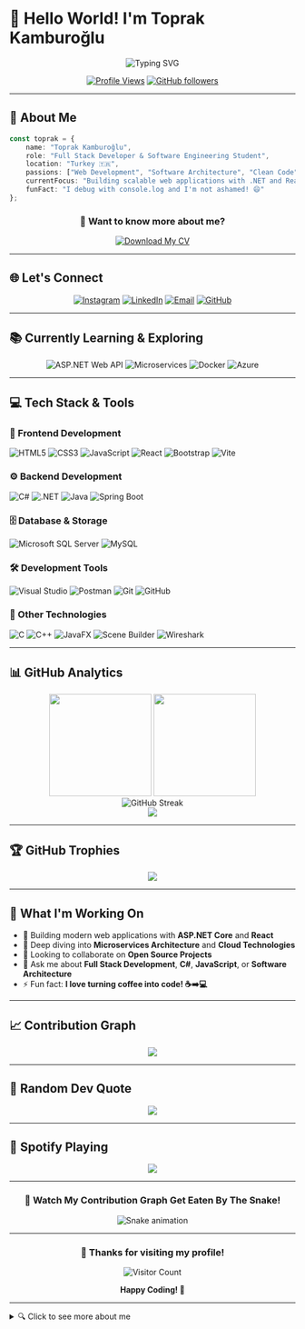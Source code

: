 # 👋 Hello World! I'm Toprak Kamburoğlu

<div align="center">
  
![Typing SVG](https://readme-typing-svg.demolab.com?font=Fira+Code&pause=1000&color=2196F3&center=true&vCenter=true&width=435&lines=Full+Stack+Developer;Software+Engineering+Student;Always+Learning+New+Technologies;Welcome+to+my+GitHub+Profile!)

[![Profile Views](https://komarev.com/ghpvc/?username=TOPRAKKAMBUROGLU2002&label=Profile%20views&color=0e75b6&style=flat)](https://github.com/TOPRAKKAMBUROGLU2002)
[![GitHub followers](https://img.shields.io/github/followers/TOPRAKKAMBUROGLU2002?label=Followers&style=social)](https://github.com/TOPRAKKAMBUROGLU2002?tab=followers)

</div>

---

## 🚀 About Me

```typescript
const toprak = {
    name: "Toprak Kamburoğlu",
    role: "Full Stack Developer & Software Engineering Student",
    location: "Turkey 🇹🇷",
    passions: ["Web Development", "Software Architecture", "Clean Code"],
    currentFocus: "Building scalable web applications with .NET and React",
    funFact: "I debug with console.log and I'm not ashamed! 😄"
};
```

<div align="center">

### 📄 Want to know more about me?
[![Download My CV](https://img.shields.io/badge/📄_Download_My_CV-FF6B6B?style=for-the-badge&logoColor=white)](https://github.com/TOPRAKKAMBUROGLU2002/TOPRAKKAMBUROGLU2002/blob/main/Toprak%20Kamburo%C4%9Flu%20CV.pdf)

</div>

---

## 🌐 Let's Connect

<div align="center">

[![Instagram](https://img.shields.io/badge/Instagram-E4405F?style=for-the-badge&logo=instagram&logoColor=white)](https://instagram.com/toprakkamburoglu)
[![LinkedIn](https://img.shields.io/badge/LinkedIn-0077B5?style=for-the-badge&logo=linkedin&logoColor=white)](https://www.linkedin.com/in/toprak-kamburoğlu-627636293)
[![Email](https://img.shields.io/badge/Email-D14836?style=for-the-badge&logo=gmail&logoColor=white)](mailto:toprakkamburoglu@gmail.com)
[![GitHub](https://img.shields.io/badge/GitHub-181717?style=for-the-badge&logo=github&logoColor=white)](https://github.com/TOPRAKKAMBUROGLU2002)

</div>

---

## 📚 Currently Learning & Exploring

<div align="center">

![ASP.NET Web API](https://img.shields.io/badge/ASP.NET_Web_API-512BD4?style=for-the-badge&logo=dotnet&logoColor=white)
![Microservices](https://img.shields.io/badge/Microservices-FF6B6B?style=for-the-badge&logo=microservices&logoColor=white)
![Docker](https://img.shields.io/badge/Docker-2496ED?style=for-the-badge&logo=docker&logoColor=white)
![Azure](https://img.shields.io/badge/Microsoft_Azure-0078D4?style=for-the-badge&logo=microsoft-azure&logoColor=white)

</div>

---

## 💻 Tech Stack & Tools

### 🎨 Frontend Development
![HTML5](https://img.shields.io/badge/HTML5-E34F26?style=for-the-badge&logo=html5&logoColor=white)
![CSS3](https://img.shields.io/badge/CSS3-1572B6?style=for-the-badge&logo=css3&logoColor=white)
![JavaScript](https://img.shields.io/badge/JavaScript-F7DF1E?style=for-the-badge&logo=javascript&logoColor=black)
![React](https://img.shields.io/badge/React-20232A?style=for-the-badge&logo=react&logoColor=61DAFB)
![Bootstrap](https://img.shields.io/badge/Bootstrap-7952B3?style=for-the-badge&logo=bootstrap&logoColor=white)
![Vite](https://img.shields.io/badge/Vite-646CFF?style=for-the-badge&logo=vite&logoColor=white)

### ⚙️ Backend Development
![C#](https://img.shields.io/badge/C%23-239120?style=for-the-badge&logo=csharp&logoColor=white)
![.NET](https://img.shields.io/badge/.NET-512BD4?style=for-the-badge&logo=dotnet&logoColor=white)
![Java](https://img.shields.io/badge/Java-ED8B00?style=for-the-badge&logo=openjdk&logoColor=white)
![Spring Boot](https://img.shields.io/badge/Spring_Boot-6DB33F?style=for-the-badge&logo=spring-boot&logoColor=white)

### 🗄️ Database & Storage
![Microsoft SQL Server](https://img.shields.io/badge/SQL_Server-CC2927?style=for-the-badge&logo=microsoft-sql-server&logoColor=white)
![MySQL](https://img.shields.io/badge/MySQL-4479A1?style=for-the-badge&logo=mysql&logoColor=white)

### 🛠️ Development Tools
![Visual Studio](https://img.shields.io/badge/Visual_Studio-5C2D91?style=for-the-badge&logo=visual-studio&logoColor=white)
![Postman](https://img.shields.io/badge/Postman-FF6C37?style=for-the-badge&logo=postman&logoColor=white)
![Git](https://img.shields.io/badge/Git-F05032?style=for-the-badge&logo=git&logoColor=white)
![GitHub](https://img.shields.io/badge/GitHub-181717?style=for-the-badge&logo=github&logoColor=white)

### 🔧 Other Technologies
![C](https://img.shields.io/badge/C-00599C?style=for-the-badge&logo=c&logoColor=white)
![C++](https://img.shields.io/badge/C++-00599C?style=for-the-badge&logo=cplusplus&logoColor=white)
![JavaFX](https://img.shields.io/badge/JavaFX-ED8B00?style=for-the-badge&logo=openjdk&logoColor=white)
![Scene Builder](https://img.shields.io/badge/Scene_Builder-00B0B9?style=for-the-badge&logo=gluon&logoColor=white)
![Wireshark](https://img.shields.io/badge/Wireshark-1679A7?style=for-the-badge&logo=wireshark&logoColor=white)

---

## 📊 GitHub Analytics

<div align="center">
  <img height="180em" src="https://github-readme-stats.vercel.app/api?username=TOPRAKKAMBUROGLU2002&show_icons=true&theme=tokyonight&include_all_commits=true&count_private=true"/>
  <img height="180em" src="https://github-readme-stats.vercel.app/api/top-langs/?username=TOPRAKKAMBUROGLU2002&layout=compact&langs_count=8&theme=tokyonight"/>
</div>

<div align="center">
  <img src="https://github-readme-streak-stats.herokuapp.com/?user=TOPRAKKAMBUROGLU2002&theme=tokyonight" alt="GitHub Streak" />
</div>

<div align="center">
  <img src="https://github-readme-activity-graph.vercel.app/graph?username=TOPRAKKAMBUROGLU2002&theme=tokyo-night&hide_border=true" />
</div>

---

## 🏆 GitHub Trophies

<div align="center">
  <img src="https://github-profile-trophy.vercel.app/?username=TOPRAKKAMBUROGLU2002&theme=tokyonight&no-frame=true&no-bg=false&margin-w=4&row=1" />
</div>

---

## 🎯 What I'm Working On

- 🔭 Building modern web applications with **ASP.NET Core** and **React**
- 🌱 Deep diving into **Microservices Architecture** and **Cloud Technologies**
- 👯 Looking to collaborate on **Open Source Projects**
- 💬 Ask me about **Full Stack Development**, **C#**, **JavaScript**, or **Software Architecture**
- ⚡ Fun fact: **I love turning coffee into code! ☕➡️💻**

---

## 📈 Contribution Graph

<div align="center">
  <img src="https://github-readme-activity-graph.vercel.app/graph?username=TOPRAKKAMBUROGLU2002&bg_color=1a1b27&color=70a5fd&line=bf91f3&point=ff6b6b&area=true&hide_border=true" />
</div>

---

## 💭 Random Dev Quote

<div align="center">
  <img src="https://quotes-github-readme.vercel.app/api?type=horizontal&theme=tokyonight" />
</div>

---

## 🎵 Spotify Playing

<div align="center">
  <img src="https://spotify-github-profile.vercel.app/api/spotify?background_color=1a1b27&border_color=5c7cfa" />
</div>

---

<div align="center">

### 🐍 Watch My Contribution Graph Get Eaten By The Snake!

![Snake animation](https://github.com/TOPRAKKAMBUROGLU2002/TOPRAKKAMBUROGLU2002/blob/output/github-contribution-grid-snake.svg)

</div>

---

<div align="center">

### 💖 Thanks for visiting my profile!

![Visitor Count](https://profile-counter.glitch.me/TOPRAKKAMBUROGLU2002/count.svg)

**Happy Coding! 🚀**

</div>

---

<details>
<summary>🔍 Click to see more about me</summary>

<br>

### 🎓 Education
- 🎓 **Software Engineering Student** - Currently pursuing my degree
- 📚 **Self-taught Developer** - Always learning new technologies

### 🏅 Achievements
- 💻 Built multiple full-stack applications
- 🌟 Contributed to open-source projects
- 📈 Constantly improving my coding skills

### 🎨 Hobbies
- 🎮 Gaming in my free time
- 📖 Reading tech blogs and documentation
- 🎵 Listening to music while coding
- 🏋️‍♂️ Staying fit and healthy

</details>
